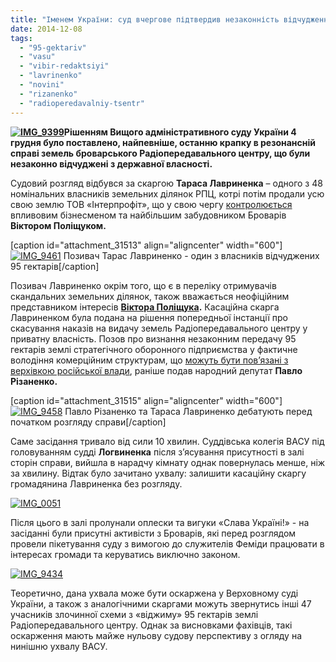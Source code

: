 ```yaml
---
title: "Іменем України: суд вчергове підтвердив незаконність відчудження 95 гектарів у Броварах"
date: 2014-12-08
tags: 
  - "95-gektariv"
  - "vasu"
  - "vibir-redaktsiyi"
  - "lavrinenko"
  - "novini"
  - "rizanenko"
  - "radioperedavalniy-tsentr"
---
```


**[![IMG_9399](https://mpz.brovary.org/wp-content/uploads/2014/12/IMG_9399.jpg)](https://mpz.brovary.org/wp-content/uploads/2014/12/IMG_9399.jpg)Рішенням Вищого адміністративного суду України 4 грудня було поставлено, найпевніше, останню крапку в резонансній справі земель броварського Радіопередавального центру, що були незаконно відчуджені з державної власності.**

Судовий розгляд відбувся за скаргою **Тараса Лавриненка** – одного з 48 номінальних власників земельних ділянок РПЦ, котрі потім продали усю свою землю ТОВ «Інтерпрофіт», що у свою чергу [контролюється](https://mpz.brovary.org/brovari-proti-gulivera-bitva-za-misto-na-poli-boyu-ploshheyu-95-gektariv/) впливовим бізнесменом та найбільшим забудовником Броварів **Віктором Поліщуком.**

\[caption id="attachment\_31513" align="aligncenter" width="600"\][![IMG_9461](https://mpz.brovary.org/wp-content/uploads/2014/12/IMG_94611.jpg)](https://mpz.brovary.org/wp-content/uploads/2014/12/IMG_94611.jpg) Позивач Тарас Лавриненко - один з власників відчуджених 95 гектарів\[/caption\]

Позивач Лавриненко окрім того, що є в переліку отримувачів скандальних земельних ділянок, також вважається неофіційним представником інтересів **[Віктора Поліщука](http://forbes.ua/magazine/forbes/1333204-smotrite-kto-prishel).** Касаційна скарга Лавриненком була подана на рішення попередньої інстанції про скасування наказів на видачу земель Радіопередавального центру у приватну власність. Позов про визнання незаконним передачу 95 гектарів землі стратегічного оборонного підприємства у фактичне володіння комерційним структурам, що [можуть бути пов’язані з верхівкою російської влади](https://mpz.brovary.org/brovari-proti-gulivera-bitva-za-misto-na-poli-boyu-ploshheyu-95-gektariv/), раніше подав народний депутат **Павло Різаненко.**

\[caption id="attachment\_31515" align="aligncenter" width="600"\][![IMG_9458](https://mpz.brovary.org/wp-content/uploads/2014/12/IMG_9458.jpg)](https://mpz.brovary.org/wp-content/uploads/2014/12/IMG_9458.jpg) Павло Різаненко та Тараса Лавриненко дебатують перед початком розгляду справи\[/caption\]

Саме засідання тривало від сили 10 хвилин. Суддівська колегія ВАСУ під головуванням судді **Логвиненка** після з’ясування присутності в залі сторін справи, вийшла в нарадчу кімнату однак повернулась менше, ніж за хвилину. Відтак було зачитано ухвалу: залишити касаційну скаргу громадянина Лавриненка без розгляду.

[![IMG_0051](https://mpz.brovary.org/wp-content/uploads/2014/12/IMG_0051.jpg)](https://mpz.brovary.org/wp-content/uploads/2014/12/IMG_0051.jpg)

Після цього в залі пролунали оплески та вигуки «Слава Україні!» - на засіданні були присутні активісти з Броварів, які перед розглядом провели пікетування суду з вимогою до служителів Феміди працювати в інтересах громади та керуватись виключно законом.

[![IMG_9434](https://mpz.brovary.org/wp-content/uploads/2014/12/IMG_9434.jpg)](https://mpz.brovary.org/wp-content/uploads/2014/12/IMG_9434.jpg)

Теоретично, дана ухвала може бути оскаржена у Верховному суді України, а також з аналогічними скаргами можуть звернутись інші 47 учасників злочинної схеми з «віджиму» 95 гектарів землі Радіопередавального центру. Однак за висновками фахівців, такі оскарження мають майже нульову судову перспективу з огляду на нинішню ухвалу ВАСУ.
